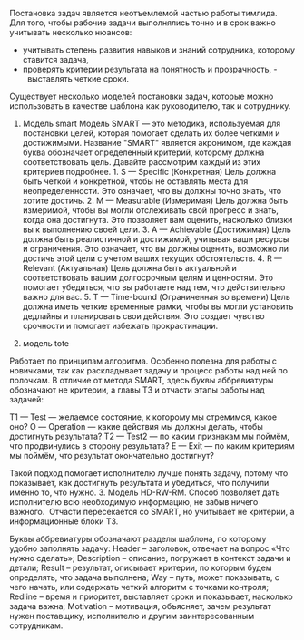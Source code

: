 Постановка задач является неотъемлемой частью работы тимлида. 
Для того, чтобы рабочие задачи выполнялись точно и в срок важно учитывать несколько нюансов:
- учитывать степень развития навыков и знаний сотрудника, которому ставится задача,
- проверять критерии результата на понятность и прозрачность,
-  выставлять четкие сроки.

Существует несколько моделей постановки задач, которые можно использовать в качестве шаблона как руководителю, так и сотруднику.
1. Модель smart
Модель SMART — это методика, используемая для постановки целей, которая помогает сделать их более четкими и достижимыми. Название "SMART" является акронимом, где каждая буква обозначает определенный критерий, которому должна соответствовать цель. Давайте рассмотрим каждый из этих критериев подробнее.
1. S — Specific (Конкретная)
Цель должна быть четкой и конкретной, чтобы не оставлять места для неопределенности. Это означает, что вы должны точно знать, что хотите достичь.
2. M — Measurable (Измеримая)
Цель должна быть измеримой, чтобы вы могли отслеживать свой прогресс и знать, когда она достигнута. Это позволяет вам оценить, насколько близки вы к выполнению своей цели.
3. A — Achievable (Достижимая)
Цель должна быть реалистичной и достижимой, учитывая ваши ресурсы и ограничения. Это означает, что вы должны оценить, возможно ли достичь этой цели с учетом ваших текущих обстоятельств.
4. R — Relevant (Актуальная)
Цель должна быть актуальной и соответствовать вашим долгосрочным целям и ценностям. Это помогает убедиться, что вы работаете над тем, что действительно важно для вас.
5. T — Time-bound (Ограниченная во времени)
Цель должна иметь четкие временные рамки, чтобы вы могли установить дедлайны и планировать свои действия. Это создает чувство срочности и помогает избежать прокрастинации.

2. модель tote

Работает по принципам алгоритма. Особенно полезна для работы с новичками, так как раскладывает задачу и процесс работы над ней по полочкам.
В отличие от метода SMART, здесь буквы аббревиатуры обозначают не критерии, а главы ТЗ и отчасти этапы работы над задачей:

T1 — Test — желаемое состояние, к которому мы стремимся, какое оно?
О — Operation — какие действия мы должны делать, чтобы достигнуть результата?
T2 — Test2 — по каким признакам мы поймём, что продвинулись в сторону результата?
E — Exit — по каким критериям мы поймём, что результат окончательно достигнут?

Такой подход помогает исполнителю лучше понять задачу, потому что показывает, как достигнуть результата и убедиться, что получили именно то, что нужно.
3. Модель HD-RW-RM.
Способ позволяет дать исполнителю всю необходимую информацию, не забыв ничего важного. 
Отчасти пересекается со SMART, но учитывает не критерии, а информационные блоки ТЗ.

Буквы аббревиатуры обозначают разделы шаблона, по которому удобно заполнять задачу:
Header – заголовок, отвечает на вопрос «Что нужно сделать»;
Description – описание, погружает в контекст задачи и детали;
Result – результат, описывает критерии, по которым будем определять, что задача выполнена;
Way – путь, может показывать, с чего начать, или содержать четкий алгоритм с точками контроля;
Redline – время и приоритет, выставляет сроки и показывает, насколько задача важна;
Motivation – мотивация, объясняет, зачем результат нужен поставщику, исполнителю и другим заинтересованным сотрудникам.


